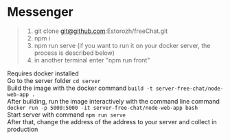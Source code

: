 # Messenger 

> 1. git clone git@github.com:Estorozh/freeChat.git
> 2. npm i
> 3. npm run serve (if you want to run it on your docker server, the process is described below)
> 4. in another terminal enter "npm run front"

Requires docker installed  
Go to the server folder `cd server`  
Build the image with the docker command `build -t server-free-chat/node-web-app .`  
After building, run the image interactively with the command line command `docker run -p 5000:5000 -it server-free-chat/node-web-app bash`  
Start server with command `npm run serve`  
After that, change the address of the address to your server and collect in production